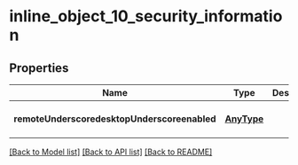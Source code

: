 # inline_object_10_security_information

## Properties
Name | Type | Description | Notes
------------ | ------------- | ------------- | -------------
**remoteUnderscoredesktopUnderscoreenabled** | [**AnyType**](.md) |  | [optional] [default to null]

[[Back to Model list]](../README.md#documentation-for-models) [[Back to API list]](../README.md#documentation-for-api-endpoints) [[Back to README]](../README.md)


